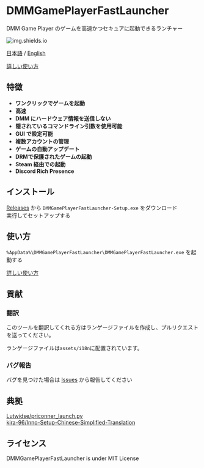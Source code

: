 # DMMGamePlayerFastLauncher

DMM Game Player のゲームを高速かつセキュアに起動できるランチャー

![img.shields.io](https://img.shields.io/github/downloads/fa0311/DMMGamePlayerFastLauncher/total)

[日本語](/README.md) / [English](/README-en.md)

[詳しい使い方](/docs/README-advance.md)

## 特徴

- **ワンクリックでゲームを起動**
- **高速**
- **DMM にハードウェア情報を送信しない**
- **隠されているコマンドライン引数を使用可能**
- **GUI で設定可能**
- **複数アカウントの管理**
- **ゲームの自動アップデート**
- **DRMで保護されたゲームの起動**
- **Steam 経由での起動**
- **Discord Rich Presence**

## インストール

[Releases](https://github.com/fa0311/DMMGamePlayerFastLauncher/releases) から `DMMGamePlayerFastLauncher-Setup.exe` をダウンロード  
実行してセットアップする

## 使い方

`%AppData%\DMMGamePlayerFastLauncher\DMMGamePlayerFastLauncher.exe` を起動する

[詳しい使い方](/docs/README-advance.md)

## 貢献

### 翻訳

このツールを翻訳してくれる方はランゲージファイルを作成し、プルリクエストを送ってください。

ランゲージファイルは`assets/i18n`に配置されています。

### バグ報告

バグを見つけた場合は [Issues](https://github.com/fa0311/DMMGamePlayerFastLauncher/issues/new/choose) から報告してください

## 典拠

[Lutwidse/priconner_launch.py](https://gist.github.com/Lutwidse/82d8e7a20c96296bc0318f1cb6bf26ee)  
[kira-96/Inno-Setup-Chinese-Simplified-Translation](https://github.com/kira-96/Inno-Setup-Chinese-Simplified-Translation)

## ライセンス

DMMGamePlayerFastLauncher is under MIT License
